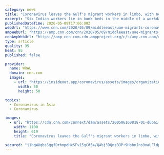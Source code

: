 ```yaml
---
category: news
title: "Coronavirus leaves the Gulf's migrant workers in limbo, with no income and no easy way out"
excerpt: "Six Indian workers lie in bunk beds in the middle of a workday. Beyond the four walls of their small room in the United Arab Emirates, their options for maintaining a livelihood are becoming increasingly slim."
publishedDateTime: 2020-05-09T17:06:00Z
webUrl: "https://www.cnn.com/2020/05/09/middleeast/uae-migrants-coronavirus-intl/index.html"
ampWebUrl: "https://amp.cnn.com/cnn/2020/05/09/middleeast/uae-migrants-coronavirus-intl/index.html"
cdnAmpWebUrl: "https://amp-cnn-com.cdn.ampproject.org/c/s/amp.cnn.com/cnn/2020/05/09/middleeast/uae-migrants-coronavirus-intl/index.html"
type: article
quality: 95
heat: 95
published: false

provider:
  name: WRAL
  domain: cnn.com
  images:
    - url: "https://insideout.app/coronavirus/assets/images/organizations/cnn.com-50x50.jpg"
      width: 50
      height: 50

topics:
  - Coronavirus in Asia
  - Coronavirus

images:
  - url: "https://cdn.cnn.com/cnnnext/dam/assets/200506160818-01-dubai-migrant-workers-0428-super-tease.jpg"
    width: 1100
    height: 619
    title: "Coronavirus leaves the Gulf's migrant workers in limbo, with no income and no easy way out"

secured: "j1bqW8qbsSggfDrbnpdHxSFv15qCd54/QAbj3DQnzBJP+9HpbnJns9oaLFldpF/tvvRBH/zTQJ5HgA4EXZ5GTqja/4RnueUHj8pFposm/YOo4MldMWMw7l60NwjRYuDMGjiKgszVVa5tVjwhsU0cbbZvQXl8bWQ/7wlaLMwBTxgW0t6b0feoYN5yEnRHND47yKDBos2BmfTEM5oG6/++K4njaU8velHU6juQSZar0XrjH60sBqlFr2Jfx2hOTwfEphJlO508M/UqXaxpuwhsOXNmcWsPUyoQH54HoO4+illeuzC8hPxwlbaGZGmQhZTq;uId+ac2GpQFOeOKet2ugJA=="
---
```


